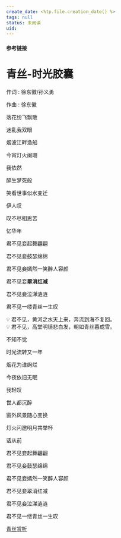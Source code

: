 ```yaml
---
create_date: <%tp.file.creation_date() %>
tags: null
status: 未阅读 
uid: 
---
```



#### 参考链接

# 青丝-时光胶囊

作词 : 徐东徽/孙义勇

作曲 : 徐东徽

落花纷飞飘散

迷乱我双眼

烟波江畔渔船

今宵灯火阑珊

我依然

醉生梦死般

笑看世事似水变迁

伊人叹

叹不尽相思苦

忆华年

君不见妾起舞翩翩

君不见妾鼓瑟绵绵

君不见妾嫣然一笑醉人容颜

君不见妾**翠消红减**

君不见妾泣涕涟涟

君不见一缕青丝一生叹

<aside>
💡 君不见，黄河之水天上来，奔流到海不复回。

</aside>

<aside>
💡 君不见，高堂明镜悲白发，朝如青丝暮成雪。

</aside>

不知不觉

时光流转又一年

烟花为谁绚烂

今夜依旧无眠

我轻叹

世人都沉醉

窗外风景随心变换

灯火闪邀明月共举杯

话从前

君不见妾起舞翩翩

君不见妾鼓瑟绵绵

君不见妾嫣然一笑醉人容颜

君不见妾翠消红减

君不见妾泣涕涟涟

君不见一缕青丝一生叹

[青丝赏析](https://www.notion.so/e9934cb766924ea8bd20b06d53cf797d)